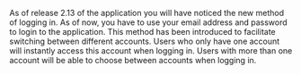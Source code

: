 As of release 2.13 of the application you will have noticed the new
method of logging in. As of now, you have to use your email address and
password to login to the application. This method has been introduced to
facilitate switching between different accounts. Users who only have one
account will instantly access this account when logging in. Users with
more than one account will be able to choose between accounts when
logging in.
